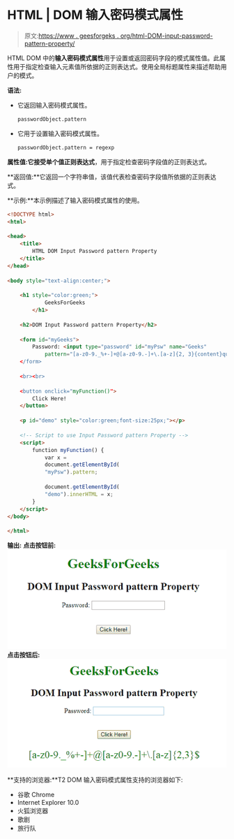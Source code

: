 # HTML | DOM 输入密码模式属性

> 原文:[https://www . geesforgeks . org/html-DOM-input-password-pattern-property/](https://www.geeksforgeeks.org/html-dom-input-password-pattern-property/)

HTML DOM 中的**输入密码模式属性**用于设置或返回密码字段的模式属性值。此属性用于指定检查输入元素值所依据的正则表达式。使用全局标题属性来描述帮助用户的模式。

**语法:**

*   它返回输入密码模式属性。

    ```html
    passwordObject.pattern
    ```

*   它用于设置输入密码模式属性。

    ```html
    passwordObject.pattern = regexp
    ```

**属性值:**它接受单个值**正则表达式**，用于指定检查密码字段值的正则表达式。

**返回值:**它返回一个字符串值，该值代表检查密码字段值所依据的正则表达式。

**示例:**本示例描述了输入密码模式属性的使用。

```html
<!DOCTYPE html> 
<html> 

<head>
    <title>
        HTML DOM Input Password pattern Property
    </title>
</head>

<body style="text-align:center;"> 

    <h1 style="color:green;"> 
            GeeksForGeeks 
        </h1> 

    <h2>DOM Input Password pattern Property</h2> 

    <form id="myGeeks">
        Password: <input type="password" id="myPsw" name="Geeks"
            pattern="[a-z0-9._%+-]+@[a-z0-9.-]+\.[a-z]{2, 3}{content}quot; >
    </form>

    <br><br>

    <button onclick="myFunction()"> 
        Click Here! 
    </button> 

    <p id="demo" style="color:green;font-size:25px;"></p> 

    <!-- Script to use Input Password pattern Property -->
    <script> 
        function myFunction() { 
            var x = 
            document.getElementById( 
            "myPsw").pattern;

            document.getElementById( 
            "demo").innerHTML = x;
        } 
    </script> 
</body> 

</html>                            
```

**输出:**
**点击按钮前:**
![](img/2ee099487a2057da617a4456994f00d0.png)
**点击按钮后:**
![](img/b0c06dcf6b45fc1bb729d19b9bd10931.png)

**支持的浏览器:**T2 DOM 输入密码模式属性支持的浏览器如下:

*   谷歌 Chrome
*   Internet Explorer 10.0
*   火狐浏览器
*   歌剧
*   旅行队